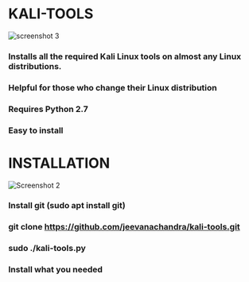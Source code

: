 # KALI-TOOLS







![screenshot 3](https://user-images.githubusercontent.com/49685254/83292302-7d5dee00-a207-11ea-848c-aada686607c8.png)
### Installs all the required Kali Linux tools on almost any Linux distributions.
### Helpful for those who change their Linux distribution
### Requires Python 2.7
### Easy to install


# INSTALLATION







![Screenshot 2](https://user-images.githubusercontent.com/49685254/83291933-e09b5080-a206-11ea-8257-c1cf34591de8.png)

### Install git (sudo apt install git)
### git clone https://github.com/jeevanachandra/kali-tools.git
### sudo ./kali-tools.py
### Install what you needed
